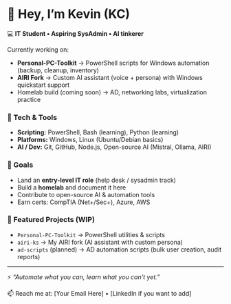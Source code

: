 # 👋 Hey, I’m Kevin (KC)

💻 **IT Student • Aspiring SysAdmin • AI tinkerer**

Currently working on:
- **Personal-PC-Toolkit** → PowerShell scripts for Windows automation (backup, cleanup, inventory)
- **AIRI Fork** → Custom AI assistant (voice + persona) with Windows quickstart support
- Homelab build (coming soon) → AD, networking labs, virtualization practice

### 🔧 Tech & Tools
- **Scripting:** PowerShell, Bash (learning), Python (learning)
- **Platforms:** Windows, Linux (Ubuntu/Debian basics)
- **AI / Dev:** Git, GitHub, Node.js, Open-source AI (Mistral, Ollama, AIRI)

### 🎯 Goals
- Land an **entry-level IT role** (help desk / sysadmin track)
- Build a **homelab** and document it here
- Contribute to open-source AI & automation tools
- Earn certs: CompTIA (Net+/Sec+), Azure, AWS

### 📂 Featured Projects (WIP)
- `Personal-PC-Toolkit` → PowerShell utilities & scripts
- `airi-ks` → My AIRI fork (AI assistant with custom persona)
- `ad-scripts` (planned) → AD automation scripts (bulk user creation, audit reports)

---

⚡ *“Automate what you can, learn what you can’t yet.”*

📫 Reach me at: [Your Email Here] • [LinkedIn if you want to add]
